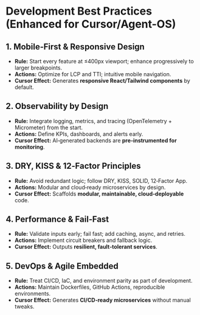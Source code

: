 # Development Best Practices (Enhanced for Cursor/Agent-OS)

## 1. Mobile‑First & Responsive Design
- **Rule:** Start every feature at ≤400px viewport; enhance progressively to larger breakpoints.
- **Actions:** Optimize for LCP and TTI; intuitive mobile navigation.
- **Cursor Effect:** Generates **responsive React/Tailwind components** by default.

## 2. Observability by Design
- **Rule:** Integrate logging, metrics, and tracing (OpenTelemetry + Micrometer) from the start.
- **Actions:** Define KPIs, dashboards, and alerts early.
- **Cursor Effect:** AI‑generated backends are **pre‑instrumented for monitoring**.

## 3. DRY, KISS & 12‑Factor Principles
- **Rule:** Avoid redundant logic; follow DRY, KISS, SOLID, 12‑Factor App.
- **Actions:** Modular and cloud‑ready microservices by design.
- **Cursor Effect:** Scaffolds **modular, maintainable, cloud‑deployable** code.

## 4. Performance & Fail‑Fast
- **Rule:** Validate inputs early; fail fast; add caching, async, and retries.
- **Actions:** Implement circuit breakers and fallback logic.
- **Cursor Effect:** Outputs **resilient, fault‑tolerant services**.

## 5. DevOps & Agile Embedded
- **Rule:** Treat CI/CD, IaC, and environment parity as part of development.
- **Actions:** Maintain Dockerfiles, GitHub Actions, reproducible environments.
- **Cursor Effect:** Generates **CI/CD‑ready microservices** without manual tweaks.
